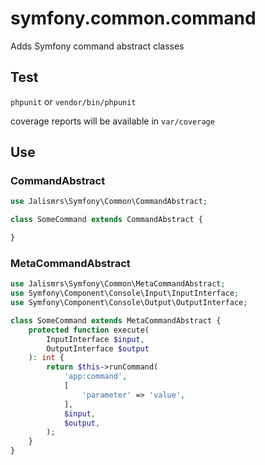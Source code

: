 # symfony.common.command

Adds Symfony command abstract classes

## Test

`phpunit` or `vendor/bin/phpunit`

coverage reports will be available in `var/coverage`

## Use

### CommandAbstract
```php
use Jalismrs\Symfony\Common\CommandAbstract;

class SomeCommand extends CommandAbstract {

}
```

### MetaCommandAbstract
```php
use Jalismrs\Symfony\Common\MetaCommandAbstract;
use Symfony\Component\Console\Input\InputInterface;
use Symfony\Component\Console\Output\OutputInterface;

class SomeCommand extends MetaCommandAbstract {
    protected function execute(
        InputInterface $input,
        OutputInterface $output
    ): int {
        return $this->runCommand(
            'app:command',
            [
                'parameter' => 'value',
            ],
            $input,
            $output,
        );
    }
}
```
